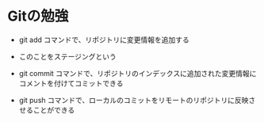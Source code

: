 # Gitの勉強
- git add コマンドで、リポジトリに変更情報を追加する

 - このことをステージングという 
- git commit コマンドで、リポジトリのインデックスに追加された変更情報にコメントを付けてコミットできる
- git push コマンドで、ローカルのコミットをリモートのリポジトリに反映させることができる
